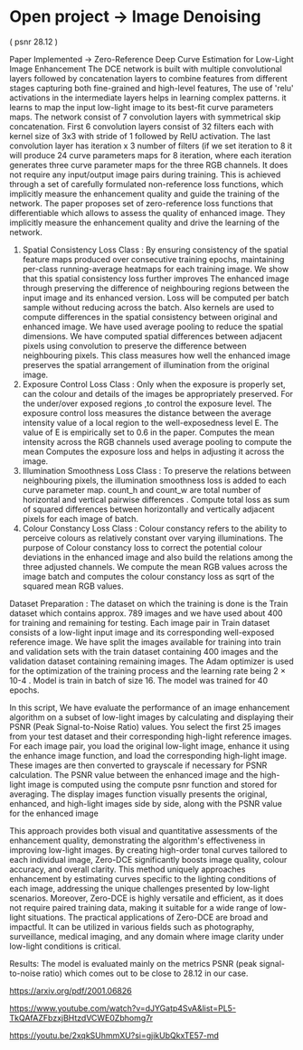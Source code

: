 # Open project -> Image Denoising 

( psnr 28.12 )

Paper Implemented -> Zero-Reference Deep Curve Estimation for Low-Light Image Enhancement
The DCE network is built with multiple convolutional layers followed by concatenation layers to combine features from different stages capturing both fine-grained and high-level features, The use of 'relu' activations in the intermediate layers helps in learning complex patterns.
it learns to map the input low-light image to its best-fit curve parameters maps. The network consist of 7 convolution layers with symmetrical skip concatenation. First 6 convolution layers consist of 32 filters each with kernel size of 3x3 with stride of 1 followed by RelU activation. The last convolution layer has iteration x 3 number of filters (if we set iteration to 8 it will produce 24 curve parameters maps for 8 iteration, where each iteration generates three curve parameter maps for the three RGB channels.
It does not require any input/output image pairs during training. This is achieved through a set of carefully formulated non-reference loss functions, which implicitly measure the enhancement quality and guide the training of the network. The paper proposes set of zero-reference loss functions that differentiable which allows to assess the quality of enhanced image. They implicitly measure the enhancement quality and drive the learning of the network.

1.	Spatial Consistency Loss Class : By ensuring consistency of the spatial feature maps produced over consecutive training epochs, maintaining per-class running-average heatmaps for each training image. We show that this spatial consistency loss further improves The enhanced image through preserving the difference of neighbouring regions between the input image and its enhanced version. Loss will be computed per batch sample without reducing across the batch. Also kernels are used to compute differences in the spatial consistency between original and enhanced image. We have used average pooling to reduce the spatial dimensions. We have computed spatial differences between adjacent pixels using convolution to preserve the difference between neighbouring pixels. This class measures how well the enhanced image preserves the spatial arrangement of illumination from the original image.
2.	Exposure Control Loss Class :  Only when the exposure is properly set, can the colour and details of the images be appropriately preserved. For the under/over exposed regions ,to control the exposure  level. The exposure control loss measures the distance between the average intensity value of a local region to the well-exposedness level E. The value of E is empirically set to 0.6 in the paper. Computes the mean intensity across the RGB channels used average pooling to compute the mean Computes the exposure loss and helps in adjusting it across the image.
3.	Illumination Smoothness Loss Class : To preserve the relations between neighbouring pixels, the illumination smoothness loss is added to each curve parameter map. count_h and count_w are total number of horizontal and vertical pairwise differences . Compute total loss as sum of squared differences between horizontally and vertically adjacent pixels for each image of batch.
4.	Colour Constancy Loss Class : Colour constancy refers to the ability to perceive colours as relatively constant over varying illuminations. The purpose of Colour constancy loss to correct the potential colour deviations in the enhanced image and also build the relations among the three adjusted channels. We compute the mean RGB values across the image batch and computes the colour constancy loss as sqrt of the squared mean RGB values.

Dataset Preparation :  The dataset on which the training is done is the Train dataset which contains approx. 789 images and we have used about 400 for training and remaining for testing. Each image pair in Train dataset consists of a low-light input image and its corresponding well-exposed reference image. We have split the images available for training into train and validation sets with the train dataset containing 400 images and the validation dataset containing remaining images. The Adam optimizer is used for the optimization of the training process and the learning rate being 2 × 10-4 . Model is train in batch of size 16. The model was trained for 40 epochs.

In this script, We have evaluate the performance of an image enhancement algorithm on a subset of low-light images by calculating and displaying their PSNR (Peak Signal-to-Noise Ratio) values. You select the first 25 images from your test dataset and their corresponding high-light reference images. For each image pair, you load the original low-light image, enhance it using the enhance image function, and load the corresponding high-light image. These images are then converted to grayscale if necessary for PSNR calculation. The PSNR value between the enhanced image and the high-light image is computed using the compute psnr function and stored for averaging. The display images function visually presents the original, enhanced, and high-light images side by side, along with the PSNR value for the enhanced image

This approach provides both visual and quantitative assessments of the enhancement quality, demonstrating the algorithm's effectiveness in improving low-light images. By creating high-order tonal curves tailored to each individual image, Zero-DCE significantly boosts image quality, colour accuracy, and overall clarity. This method uniquely approaches enhancement by estimating curves specific to the lighting conditions of each image, addressing the unique challenges presented by low-light scenarios. Moreover, Zero-DCE is highly versatile and efficient, as it does not require paired training data, making it suitable for a wide range of low-light situations. The practical applications of Zero-DCE are broad and impactful. It can be utilized in various fields such as photography, surveillance, medical imaging, and any domain where image clarity under low-light conditions is critical.

Results: The model is evaluated mainly on the metrics PSNR (peak signal-to-noise ratio) which comes out to be close to 28.12 in our case.

https://arxiv.org/pdf/2001.06826

https://www.youtube.com/watch?v=dJYGatp4SvA&list=PL5-TkQAfAZFbzxjBHtzdVCWE0Zbhomg7r

https://youtu.be/2xqkSUhmmXU?si=gjikUbQkxTE57-md


